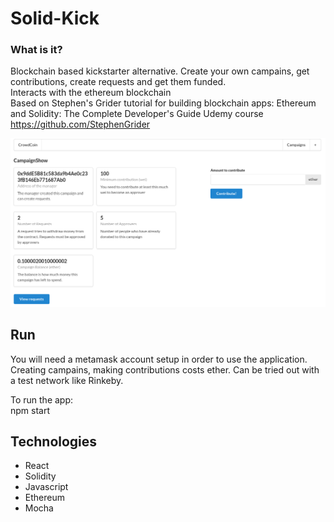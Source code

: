 # Solid-Kick
### What is it?

Blockchain based kickstarter alternative. Create your own campains, get contributions, create requests and get them
funded. </br>
Interacts with the ethereum blockchain </br>
Based on Stephen's Grider tutorial for building blockchain apps:
Ethereum and Solidity: The Complete Developer's Guide Udemy course
</br>
https://github.com/StephenGrider

![alt text](https://github.com/szymonstuszek/kickstarter-solidity/blob/master/kickstarter.png)

## Run
You will need a metamask account setup in order to use the application. </br>
Creating campains, making contributions costs ether. Can be tried out with a test network like Rinkeby. </br>

To run the app: </br>
npm start

## Technologies
- React
- Solidity
- Javascript
- Ethereum
- Mocha